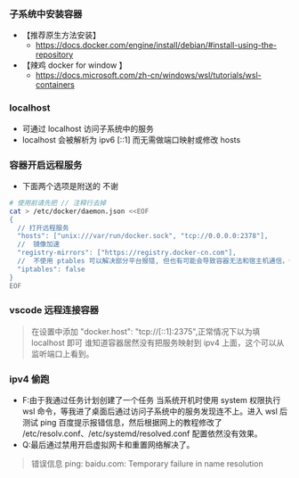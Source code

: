 ### 子系统中安装容器

- 【推荐原生方法安装】
  - https://docs.docker.com/engine/install/debian/#install-using-the-repository
- 【辣鸡 docker for window 】
  - https://docs.microsoft.com/zh-cn/windows/wsl/tutorials/wsl-containers

### localhost

- 可通过 localhost 访问子系统中的服务
- localhost 会被解析为 ipv6 [::1] 而无需做端口映射或修改 hosts

### 容器开启远程服务

- 下面两个选项是附送的 不谢

```bash
# 使用前请先把 // 注释行去掉
cat > /etc/docker/daemon.json <<EOF
{
  // 打开远程服务
  "hosts": ["unix:///var/run/docker.sock", "tcp://0.0.0.0:2378"],
  //  镜像加速
  "registry-mirrors": ["https://registry.docker-cn.com"],
  //  不使用 ptables 可以解决部分平台报错, 但也有可能会导致容器无法和宿主机通信，个人猜测是关闭后导致端口转发条目失效了
  "iptables": false
}
EOF
```

### vscode 远程连接容器

> 在设置中添加 "docker.host": "tcp://[::1]:2375",正常情况下以为填 localhost 即可 谁知道容器居然没有把服务映射到 ipv4 上面，这个可以从监听端口上看到。

### ipv4 偷跑

- F:由于我通过任务计划创建了一个任务 当系统开机时使用 system 权限执行 wsl 命令，等我进了桌面后通过访问子系统中的服务发现连不上。进入 wsl 后测试 ping 百度提示报错信息，然后根据网上的教程修改了 /etc/resolv.conf、/etc/systemd/resolved.conf 配置依然没有效果。
- Q:最后通过禁用开启虚拟网卡和重置网络解决了。

> 错误信息 ping: baidu.com: Temporary failure in name resolution
